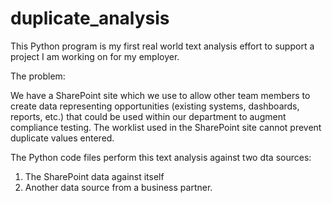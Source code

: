 # duplicate_analysis

This Python program is my first real world text analysis effort to support a project I am working on for my employer.

The problem: 

We have a SharePoint site which we use to allow other team members to create data representing opportunities
(existing systems, dashboards, reports, etc.) that could be used within our department to augment compliance testing.  The 
worklist used in the SharePoint site cannot prevent duplicate values entered.

The Python code files perform this text analysis against two dta sources:

1.  The SharePoint data against itself
2.  Another data source from a business partner.
